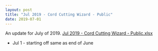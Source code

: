 ```yaml
---
layout: post
title: "Jul 2019 - Cord Cutting Wizard - Public"
date: 2019-07-01
---
```

<p>An update for July of 2019. <a href="/Jul 2019 - Cord Cutting Wizard - Public.xlsx">Jul 2019 - Cord Cutting Wizard - Public.xlsx</a>
  <p>
    <ul>
      <li>Jul 1 - starting off same as end of June
    </ul>
